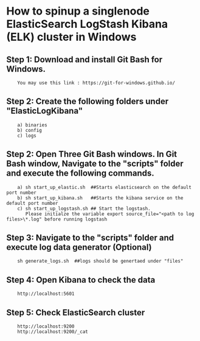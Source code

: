 # How to spinup a singlenode ElasticSearch LogStash Kibana (ELK) cluster in Windows

## Step 1: Download and install Git Bash for Windows.
		You may use this link : https://git-for-windows.github.io/

## Step 2: Create the following folders under "ElasticLogKibana"
		
		a) binaries
		b) config
		c) logs 		

## Step 2: Open Three Git Bash windows. In Git Bash window, Navigate to the "scripts" folder and execute the following commands.

		a) sh start_up_elastic.sh  ##Starts elasticsearch on the default port number
		b) sh start_up_kibana.sh   ##Starts the kibana service on the default port number
		c) sh start_up_logstash.sh ## Start the logstash. 
		   Please initialze the variable export source_file="<path to log files>\*.log" before running logstash



## Step 3: Navigate to the "scripts" folder and execute log data generator (Optional)
		sh generate_logs.sh  ##logs should be genertaed under "files"


## Step 4: Open Kibana to check the data
		http://localhost:5601

## Step 5: Check ElasticSearch cluster
		http://localhost:9200
		http://localhost:9200/_cat